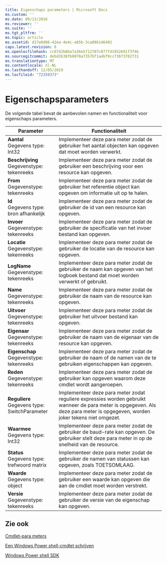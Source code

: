 ```yaml
---
title: Eigenschaps parameters | Microsoft Docs
ms.custom: ''
ms.date: 09/13/2016
ms.reviewer: ''
ms.suite: ''
ms.tgt_pltfrm: ''
ms.topic: article
ms.assetid: d17e0d66-42ea-4e4c-a85b-3ca09b146492
caps.latest.revision: 6
ms.openlocfilehash: cc0742b86a7a36e5712707c077fd1952691f3f4b
ms.sourcegitcommit: debd2b38fb8070a7357bf1a4bf9cc736f3702f31
ms.translationtype: MT
ms.contentlocale: nl-NL
ms.lasthandoff: 12/05/2019
ms.locfileid: "72359373"
---
```

# <a name="property-parameters"></a>Eigenschapsparameters

De volgende tabel bevat de aanbevolen namen en functionaliteit voor eigenschaps parameters.

|Parameter|Functionaliteit|
|---|---|
|**Aantal**<br>Gegevens type: Int32|Implementeer deze para meter zodat de gebruiker het aantal objecten kan opgeven dat moet worden verwerkt.|
|**Beschrijving**<br>Gegevenstype: tekenreeks|Implementeer deze para meter zodat de gebruiker een beschrijving voor een resource kan opgeven.|
|**From**<br>Gegevenstype: tekenreeks|Implementeer deze para meter zodat de gebruiker het referentie object kan opgeven om informatie uit op te halen.|
|**Id**<br>Gegevens type: bron afhankelijk|Implementeer deze para meter zodat de gebruiker de id van een resource kan opgeven.|
|**Invoer**<br>Gegevenstype: tekenreeks|Implementeer deze para meter zodat de gebruiker de specificatie van het invoer bestand kan opgeven.|
|**Locatie**<br>Gegevenstype: tekenreeks|Implementeer deze para meter zodat de gebruiker de locatie van de resource kan opgeven.|
|**LogName**<br>Gegevenstype: tekenreeks|Implementeer deze para meter zodat de gebruiker de naam kan opgeven van het logboek bestand dat moet worden verwerkt of gebruikt.|
|**Name**<br>Gegevenstype: tekenreeks|Implementeer deze para meter zodat de gebruiker de naam van de resource kan opgeven.|
|**Uitvoer**<br>Gegevenstype: tekenreeks|Implementeer deze para meter zodat de gebruiker het uitvoer bestand kan opgeven.|
|**Eigenaar**<br>Gegevenstype: tekenreeks|Implementeer deze para meter zodat de gebruiker de naam van de eigenaar van de resource kan opgeven.|
|**Eigenschap**<br>Gegevenstype: tekenreeks|Implementeer deze para meter zodat de gebruiker de naam of de namen van de te gebruiken eigenschappen kan opgeven.|
|**Reden**<br>Gegevenstype: tekenreeks|Implementeer deze para meter zodat de gebruiker kan opgeven waarom deze cmdlet wordt aangeroepen.|
|**Reguliere**<br>Gegevens type: SwitchParameter|Implementeer deze para meter zodat reguliere expressies worden gebruikt wanneer de para meter is opgegeven. Als deze para meter is opgegeven, worden joker tekens niet omgezet.|
|**Waarmee**<br>Gegevens type: Int32|Implementeer deze para meter zodat de gebruiker de baud-rate kan opgeven. De gebruiker stelt deze para meter in op de snelheid van de resource.|
|**Status**<br>Gegevens type: trefwoord matrix|Implementeer deze para meter zodat de gebruiker de namen van statussen kan opgeven, zoals TOETSOMLAAG.|
|**Waarde**<br>Gegevens type: object|Implementeer deze para meter zodat de gebruiker een waarde kan opgeven die aan de cmdlet moet worden verstrekt.|
|**Versie**<br>Gegevenstype: tekenreeks|Implementeer deze para meter zodat de gebruiker de versie van de eigenschap kan opgeven.|

## <a name="see-also"></a>Zie ook

[Cmdlet-para meters](./cmdlet-parameters.md)

[Een Windows Power shell-cmdlet schrijven](./writing-a-windows-powershell-cmdlet.md)

[Windows Power shell SDK](../windows-powershell-reference.md)
